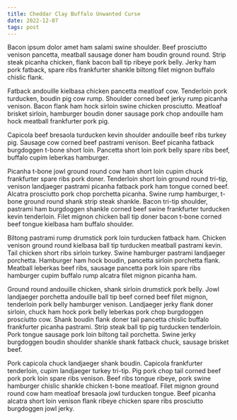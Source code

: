 ```yaml
---
title: Cheddar Clay Buffalo Unwanted Curse
date: 2022-12-07
tags: post
---
```


Bacon ipsum dolor amet ham salami swine shoulder.  Beef prosciutto venison pancetta, meatball sausage doner ham boudin ground round.  Strip steak picanha chicken, flank bacon ball tip ribeye pork belly.  Jerky ham pork fatback, spare ribs frankfurter shankle biltong filet mignon buffalo chislic flank.

Fatback andouille kielbasa chicken pancetta meatloaf cow.  Tenderloin pork turducken, boudin pig cow rump.  Shoulder corned beef jerky rump picanha venison.  Bacon flank ham hock sirloin swine chicken prosciutto.  Meatloaf brisket sirloin, hamburger boudin doner sausage pork chop andouille ham hock meatball frankfurter pork pig.

Capicola beef bresaola turducken kevin shoulder andouille beef ribs turkey pig.  Sausage cow corned beef pastrami venison.  Beef picanha fatback burgdoggen t-bone short loin.  Pancetta short loin pork belly spare ribs beef, buffalo cupim leberkas hamburger.

Picanha t-bone jowl ground round cow ham short loin cupim chuck frankfurter spare ribs pork doner.  Tenderloin short loin ground round tri-tip, venison landjaeger pastrami picanha fatback pork ham tongue corned beef.  Alcatra prosciutto pork chop porchetta picanha.  Swine rump hamburger, t-bone ground round shank strip steak shankle.  Bacon tri-tip shoulder, pastrami ham burgdoggen shankle corned beef swine frankfurter turducken kevin tenderloin.  Filet mignon chicken ball tip doner bacon t-bone corned beef tongue kielbasa ham buffalo shoulder.

Biltong pastrami rump drumstick pork loin turducken fatback ham.  Chicken venison ground round kielbasa ball tip turducken meatball pastrami kevin.  Tail chicken short ribs sirloin turkey.  Swine hamburger pastrami landjaeger porchetta.  Hamburger ham hock boudin, pancetta sirloin porchetta flank.  Meatball leberkas beef ribs, sausage pancetta pork loin spare ribs hamburger cupim buffalo rump alcatra filet mignon picanha ham.

Ground round andouille chicken, shank sirloin drumstick pork belly.  Jowl landjaeger porchetta andouille ball tip beef corned beef filet mignon, tenderloin pork belly hamburger venison.  Landjaeger jerky flank doner sirloin, chuck ham hock pork belly leberkas pork chop burgdoggen prosciutto cow.  Shank boudin flank doner tail pancetta chislic buffalo frankfurter picanha pastrami.  Strip steak ball tip pig turducken tenderloin.  Pork tongue sausage pork loin biltong tail porchetta.  Swine jerky burgdoggen boudin shoulder shankle shank fatback chuck, sausage brisket beef.

Pork capicola chuck landjaeger shank boudin.  Capicola frankfurter tenderloin, cupim landjaeger turkey tri-tip.  Pig pork chop tail corned beef pork pork loin spare ribs venison.  Beef ribs tongue ribeye, pork swine hamburger chislic shankle chicken t-bone meatloaf.  Filet mignon ground round cow ham meatloaf bresaola jowl turducken tongue.  Beef picanha alcatra short loin venison flank ribeye chicken spare ribs prosciutto burgdoggen jowl jerky.